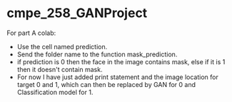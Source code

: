 # cmpe_258_GANProject

For part A colab: 
- Use the cell named prediction.
- Send the folder name to the function mask_prediction.
- if prediction is 0 then the face in the image contains mask, else if it is 1 then it doesn't contain mask.
- For now I have just added print statement and the image location for target 0 and 1, which can then be replaced by GAN for 0 and Classification model for 1.

